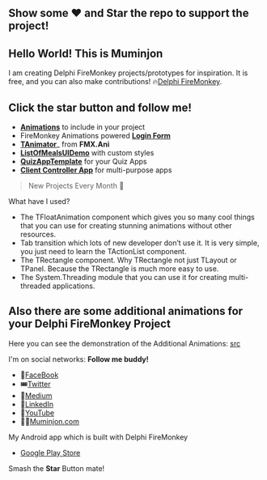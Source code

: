 
## Show some :heart: and Star the repo to support the project!

## Hello World! This is Muminjon
I am creating Delphi FireMonkey projects/prototypes for inspiration. It is free, and you can also make contributions! 🔥[Delphi FireMonkey](https://www.embarcadero.com/products/delphi).

## Click the star button and follow me!

 - [**Animations**](https://github.com/MuminjonGuru/Mastering-FireMonkey-Delphi/tree/master/AdditionalAnimations) to include in your project
 - FireMonkey Animations powered [**Login Form**](https://github.com/MuminjonGuru/Mastering-FireMonkey-Delphi/tree/master/src)
 - [**TAnimator**](https://github.com/MuminjonGuru/Mastering-FireMonkey-Delphi/tree/master/AnimateFloat)_ from **FMX.Ani**
 - **[ListOfMealsUIDemo](https://github.com/MuminjonGuru/Mastering-FireMonkey-Delphi/tree/master/ListOfMealsUIDemo)** with custom styles
 - **[QuizAppTemplate](https://github.com/MuminjonGuru/Mastering-FireMonkey-Delphi/tree/master/QuizAppTemplate)** for your Quiz Apps
 - **[Client Controller App](https://github.com/MuminjonGuru/Mastering-FireMonkey-Delphi/tree/master/Client%20Controller%20Application%20Prototype)** for multi-purpose apps

    

> New Projects Every Month 🎁

What have I used? 

 - The TFloatAnimation component which gives you so many cool things that you can use for creating stunning animations without other resources.
 - Tab transition which lots of  new developer don’t use it. It is very simple, you just need to learn the TActionList component.
 - The TRectangle component. Why TRectangle not just TLayout or TPanel. Because the TRectangle is much more easy to use.
 - The System.Threading module that you can use it for creating multi-threaded applications.
 
## Also there are some additional animations for your Delphi FireMonkey Project 

Here you can see the demonstration of the Additional Animations: [src](https://photos.app.goo.gl/yDSLi9T9CxLbYXbj8)

I'm on social networks: **Follow me buddy!**
- 📱[FaceBook](https://www.facebook.com/wwwdelphiuz/)
- 🎟[Twitter](https://twitter.com/MuminjonGuru)
- 🎫[Medium](https://medium.com/@muminjonguru)
- 📡[LinkedIn](https://www.linkedin.com/in/muminjon-abduraimov/)
- 🎥[YouTube](https://youtube.com/MuminjonAbduraimov)
- 👨‍💻[Muminjon.com](https://muminjon.com)

My Android app which is built with Delphi FireMonkey
- [Google Play Store](https://play.google.com/store/apps/details?id=com.delphiapplications.delphiexamples)

Smash the **Star** Button mate!
